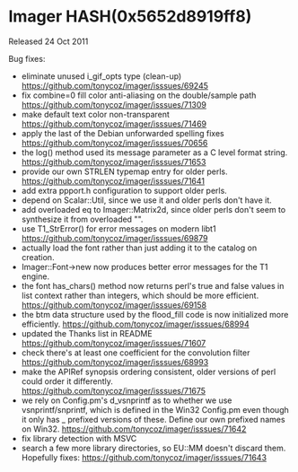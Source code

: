 # Imager HASH(0x5652d8919ff8)

Released 24 Oct 2011

Bug fixes:
- eliminate unused i_gif_opts type (clean-up) https://github.com/tonycoz/imager/isssues/69245 
- fix combine=0 fill color anti-aliasing on the double/sample path https://github.com/tonycoz/imager/isssues/71309 
- make default text color non-transparent https://github.com/tonycoz/imager/isssues/71469 
- apply the last of the Debian unforwarded spelling fixes https://github.com/tonycoz/imager/isssues/70656 
- the log() method used its message parameter as a C level format string. https://github.com/tonycoz/imager/isssues/71653 
- provide our own STRLEN typemap entry for older perls. https://github.com/tonycoz/imager/isssues/71641 
- add extra ppport.h configuration to support older perls. 
- depend on Scalar::Util, since we use it and older perls don't have it. 
- add overloaded eq to Imager::Matrix2d, since older perls don't seem to synthesize it from overloaded "". 
- use T1_StrError() for error messages on modern libt1 https://github.com/tonycoz/imager/isssues/69879 
- actually load the font rather than just adding it to the catalog on creation. 
- Imager::Font->new now produces better error messages for the T1 engine. 
- the font has_chars() method now returns perl's true and false values in list context rather than integers, which should be more efficient. https://github.com/tonycoz/imager/isssues/69158 
- the btm data structure used by the flood_fill code is now initialized more efficiently. https://github.com/tonycoz/imager/isssues/68994 
- updated the Thanks list in README https://github.com/tonycoz/imager/isssues/71607 
- check there's at least one coefficient for the convolution filter https://github.com/tonycoz/imager/isssues/68993 
- make the APIRef synopsis ordering consistent, older versions of perl could order it differently. https://github.com/tonycoz/imager/isssues/71675 
- we rely on Config.pm's d_vsnprintf as to whether we use vsnprintf/snprintf, which is defined in the Win32 Config.pm even though it only has _ prefixed versions of these. Define our own prefixed names on Win32. https://github.com/tonycoz/imager/isssues/71642 
- fix library detection with MSVC 
- search a few more library directories, so EU::MM doesn't discard them. Hopefully fixes: https://github.com/tonycoz/imager/isssues/71643